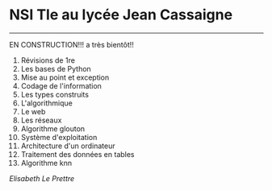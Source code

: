 # NSI Tle au lycée Jean Cassaigne
---

EN CONSTRUCTION!!! a très bientôt!!

1. Révisions de 1re
2. Les bases de Python
3. Mise au point et exception
4. Codage de l'information
5. Les types construits
6. L'algorithmique
7. Le web
8. Les réseaux
9. Algorithme glouton
10. Système d'exploitation
11. Architecture d'un ordinateur
12. Traitement des données en tables
13. Algorithme knn

*Elisabeth Le Prettre*